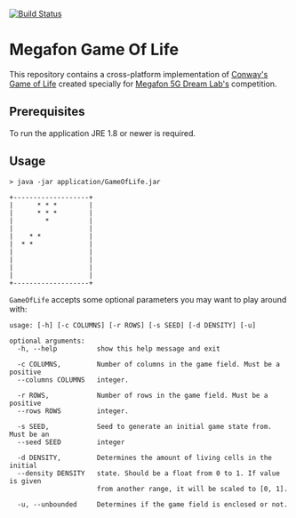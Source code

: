 [![Build Status](https://travis-ci.org/xenomachina/kotlin-argparser-example.svg?branch=master)](https://travis-ci.com/OlegChern/Megafon-Game-Of-Life)

# Megafon Game Of Life

This repository contains a cross-platform implementation of [Conway's Game of Life](https://en.wikipedia.org/wiki/Conway%27s_Game_of_Life) created specially for [Megafon 5G Dream Lab's](http://5gdreamlab.spbu.ru/) competition. 

## Prerequisites

To run the application JRE 1.8 or newer is required. 

## Usage

```
> java -jar application/GameOfLife.jar

+-------------------+
|      * * *        |
|      * * *        |
|        *          |
|                   |
|    * *            |
|  * *              |
|                   |
|                   |
|                   |
|                   |
+-------------------+
```

`GameOfLife` accepts some optional parameters you may want to play around with:

```
usage: [-h] [-c COLUMNS] [-r ROWS] [-s SEED] [-d DENSITY] [-u]

optional arguments:
  -h, --help          show this help message and exit

  -c COLUMNS,         Number of columns in the game field. Must be a positive
  --columns COLUMNS   integer.

  -r ROWS,            Number of rows in the game field. Must be a positive
  --rows ROWS         integer.

  -s SEED,            Seed to generate an initial game state from. Must be an
  --seed SEED         integer

  -d DENSITY,         Determines the amount of living cells in the initial
  --density DENSITY   state. Should be a float from 0 to 1. If value is given
                      from another range, it will be scaled to [0, 1].

  -u, --unbounded     Determines if the game field is enclosed or not.
```
